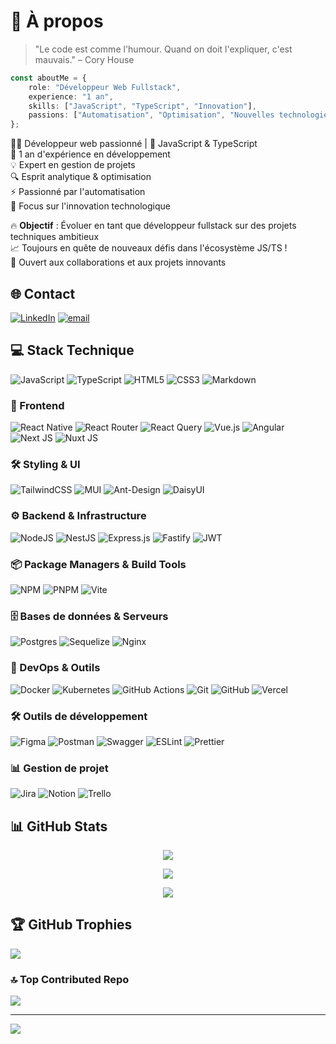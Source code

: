 # 💫 À propos
> "Le code est comme l'humour. Quand on doit l'expliquer, c'est mauvais." – Cory House

```typescript
const aboutMe = {
    role: "Développeur Web Fullstack",
    experience: "1 an",
    skills: ["JavaScript", "TypeScript", "Innovation"],
    passions: ["Automatisation", "Optimisation", "Nouvelles technologies"]
};
```

👨‍💻 Développeur web passionné | 🌟 JavaScript & TypeScript  
🚀 1 an d'expérience en développement  
💡 Expert en gestion de projets  
🔍 Esprit analytique & optimisation  
⚡ Passionné par l'automatisation  
🎯 Focus sur l'innovation technologique  

🔥 **Objectif** : Évoluer en tant que développeur fullstack sur des projets techniques ambitieux  
📈 Toujours en quête de nouveaux défis dans l'écosystème JS/TS !  
💬 Ouvert aux collaborations et aux projets innovants

## 🌐 Contact
[![LinkedIn](https://img.shields.io/badge/LinkedIn-%230077B5.svg?logo=linkedin&logoColor=white)](https://linkedin.com/in/laurent-schall-fonteilles-703b60194/) 
[![email](https://img.shields.io/badge/Email-D14836?logo=gmail&logoColor=white)](mailto:laurentschallfonteilles@gmail.com)

## 💻 Stack Technique
![JavaScript](https://img.shields.io/badge/javascript-%23323330.svg?style=flat-square&logo=javascript&logoColor=%23F7DF1E) 
![TypeScript](https://img.shields.io/badge/typescript-%23007ACC.svg?style=flat-square&logo=typescript&logoColor=white) 
![HTML5](https://img.shields.io/badge/html5-%23E34F26.svg?style=flat-square&logo=html5&logoColor=white) 
![CSS3](https://img.shields.io/badge/css3-%231572B6.svg?style=flat-square&logo=css3&logoColor=white) 
![Markdown](https://img.shields.io/badge/markdown-%23000000.svg?style=flat-square&logo=markdown&logoColor=white)

### 🎨 Frontend
![React Native](https://img.shields.io/badge/react_native-%2320232a.svg?style=flat-square&logo=react&logoColor=%2361DAFB)
![React Router](https://img.shields.io/badge/React_Router-CA4245?style=flat-square&logo=react-router&logoColor=white)
![React Query](https://img.shields.io/badge/-React%20Query-FF4154?style=flat-square&logo=react%20query&logoColor=white)
![Vue.js](https://img.shields.io/badge/vue.js-%2335495e.svg?style=flat-square&logo=vuedotjs&logoColor=%234FC08D)
![Angular](https://img.shields.io/badge/angular-%23DD0031.svg?style=flat-square&logo=angular&logoColor=white)
![Next JS](https://img.shields.io/badge/Next-black?style=flat-square&logo=next.js&logoColor=white)
![Nuxt JS](https://img.shields.io/badge/Nuxt-002E3B?style=flat-square&logo=nuxt.js&logoColor=#00DC82)

### 🛠 Styling & UI
![TailwindCSS](https://img.shields.io/badge/tailwindcss-%2338B2AC.svg?style=flat-square&logo=tailwind-css&logoColor=white)
![MUI](https://img.shields.io/badge/MUI-%230081CB.svg?style=flat-square&logo=mui&logoColor=white)
![Ant-Design](https://img.shields.io/badge/-AntDesign-%230170FE?style=flat-square&logo=ant-design&logoColor=white)
![DaisyUI](https://img.shields.io/badge/daisyui-5A0EF8?style=flat-square&logo=daisyui&logoColor=white)

### ⚙️ Backend & Infrastructure
![NodeJS](https://img.shields.io/badge/node.js-6DA55F?style=flat-square&logo=node.js&logoColor=white)
![NestJS](https://img.shields.io/badge/nestjs-%23E0234E.svg?style=flat-square&logo=nestjs&logoColor=white)
![Express.js](https://img.shields.io/badge/express.js-%23404d59.svg?style=flat-square&logo=express&logoColor=%2361DAFB)
![Fastify](https://img.shields.io/badge/fastify-%23000000.svg?style=flat-square&logo=fastify&logoColor=white)
![JWT](https://img.shields.io/badge/JWT-black?style=flat-square&logo=JSON%20web%20tokens)

### 📦 Package Managers & Build Tools
![NPM](https://img.shields.io/badge/NPM-%23CB3837.svg?style=flat-square&logo=npm&logoColor=white)
![PNPM](https://img.shields.io/badge/pnpm-%234a4a4a.svg?style=flat-square&logo=pnpm&logoColor=f69220)
![Vite](https://img.shields.io/badge/vite-%23646CFF.svg?style=flat-square&logo=vite&logoColor=white)

### 🗄️ Bases de données & Serveurs
![Postgres](https://img.shields.io/badge/postgres-%23316192.svg?style=flat-square&logo=postgresql&logoColor=white)
![Sequelize](https://img.shields.io/badge/Sequelize-52B0E7?style=flat-square&logo=Sequelize&logoColor=white)
![Nginx](https://img.shields.io/badge/nginx-%23009639.svg?style=flat-square&logo=nginx&logoColor=white)

### 🚀 DevOps & Outils
![Docker](https://img.shields.io/badge/docker-%230db7ed.svg?style=flat-square&logo=docker&logoColor=white)
![Kubernetes](https://img.shields.io/badge/kubernetes-%23326ce5.svg?style=flat-square&logo=kubernetes&logoColor=white)
![GitHub Actions](https://img.shields.io/badge/github%20actions-%232671E5.svg?style=flat-square&logo=githubactions&logoColor=white)
![Git](https://img.shields.io/badge/git-%23F05033.svg?style=flat-square&logo=git&logoColor=white)
![GitHub](https://img.shields.io/badge/github-%23121011.svg?style=flat-square&logo=github&logoColor=white)
![Vercel](https://img.shields.io/badge/vercel-%23000000.svg?style=flat-square&logo=vercel&logoColor=white)

### 🛠️ Outils de développement
![Figma](https://img.shields.io/badge/figma-%23F24E1E.svg?style=flat-square&logo=figma&logoColor=white)
![Postman](https://img.shields.io/badge/Postman-FF6C37?style=flat-square&logo=postman&logoColor=white)
![Swagger](https://img.shields.io/badge/-Swagger-%23Clojure?style=flat-square&logo=swagger&logoColor=white)
![ESLint](https://img.shields.io/badge/ESLint-4B3263?style=flat-square&logo=eslint&logoColor=white)
![Prettier](https://img.shields.io/badge/prettier-%23F7B93E.svg?style=flat-square&logo=prettier&logoColor=black)

### 📊 Gestion de projet
![Jira](https://img.shields.io/badge/jira-%230A0FFF.svg?style=flat-square&logo=jira&logoColor=white)
![Notion](https://img.shields.io/badge/Notion-%23000000.svg?style=flat-square&logo=notion&logoColor=white)
![Trello](https://img.shields.io/badge/Trello-%23026AA7.svg?style=flat-square&logo=Trello&logoColor=white)

## 📊 GitHub Stats

<div align="center">

![](https://github-readme-stats.vercel.app/api?username=SchallLaurent&theme=default&hide_border=false&include_all_commits=false&count_private=false)
  
![](https://github-readme-streak-stats.herokuapp.com/?user=SchallLaurent&theme=default&hide_border=false)
  
![](https://github-readme-stats.vercel.app/api/top-langs/?username=SchallLaurent&theme=default&hide_border=false&include_all_commits=false&count_private=false&layout=compact)

</div>

## 🏆 GitHub Trophies

![](https://github-profile-trophy.vercel.app/?username=SchallLaurent&theme=radical&no-frame=false&no-bg=true&margin-w=4)

### 🔝 Top Contributed Repo

![](https://github-contributor-stats.vercel.app/api?username=SchallLaurent&limit=5&theme=default&combine_all_yearly_contributions=true)

---
[![](https://visitcount.itsvg.in/api?id=SchallLaurent&icon=2&color=3)](https://visitcount.itsvg.in)
